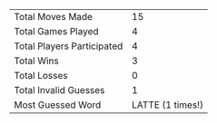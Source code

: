 |              |                |
| ---------------- | ----------------------------- |
| Total Moves Made | 15 |
| Total Games Played | 4 |
| Total Players Participated | 4 |
| Total Wins | 3 |
| Total Losses | 0 |
| Total Invalid Guesses | 1 |
| Most Guessed Word | LATTE (1 times!) |
